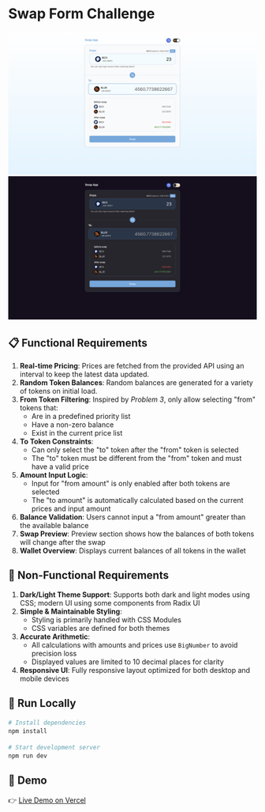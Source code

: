# Swap Form Challenge

![Preview 1](/src/problem2/preview/light-mode.png)
![Preview 2](/src/problem2/preview/dark-mode.png)

## 📋 Functional Requirements

1. **Real-time Pricing**: Prices are fetched from the provided API using an interval to keep the latest data updated.
2. **Random Token Balances**: Random balances are generated for a variety of tokens on initial load.
3. **From Token Filtering**: Inspired by _Problem 3_, only allow selecting "from" tokens that:
   - Are in a predefined priority list
   - Have a non-zero balance
   - Exist in the current price list
4. **To Token Constraints**:
   - Can only select the "to" token after the "from" token is selected
   - The "to" token must be different from the "from" token and must have a valid price
5. **Amount Input Logic**:
   - Input for "from amount" is only enabled after both tokens are selected
   - The "to amount" is automatically calculated based on the current prices and input amount
6. **Balance Validation**: Users cannot input a "from amount" greater than the available balance
7. **Swap Preview**: Preview section shows how the balances of both tokens will change after the swap
8. **Wallet Overview**: Displays current balances of all tokens in the wallet

## 🎨 Non-Functional Requirements

1. **Dark/Light Theme Support**: Supports both dark and light modes using CSS; modern UI using some components from Radix UI
2. **Simple & Maintainable Styling**:
   - Styling is primarily handled with CSS Modules
   - CSS variables are defined for both themes
3. **Accurate Arithmetic**:
   - All calculations with amounts and prices use `BigNumber` to avoid precision loss
   - Displayed values are limited to 10 decimal places for clarity
4. **Responsive UI**: Fully responsive layout optimized for both desktop and mobile devices

## 🧪 Run Locally

```bash
# Install dependencies
npm install

# Start development server
npm run dev
```

## 🔗 Demo

👉 [Live Demo on Vercel](https://code-challenge-three-wine.vercel.app/)
